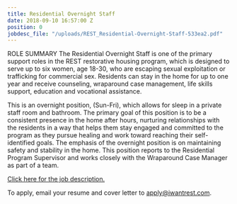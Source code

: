 ```yaml
---
title: Residential Overnight Staff
date: 2018-09-10 16:57:00 Z
position: 0
jobdesc_file: "/uploads/REST_Residential-Overnight-Staff-533ea2.pdf"
---
```


ROLE SUMMARY  The Residential Overnight Staff is one of the primary support roles in the REST restorative housing program, which is designed to serve up to six women, age 18-30, who are escaping sexual exploitation or trafficking for commercial sex. Residents can stay in the home for up to one year and receive counseling, wraparound case management, life skills support, education and vocational assistance. 

This is an overnight position, (Sun-Fri), which allows for sleep in a private staff room and bathroom. The primary goal of this position is to be a consistent presence in the home after hours, nurturing relationships with the residents in a way that helps them stay engaged and committed to the program as they pursue healing and work toward reaching their self-identified goals. The emphasis of the overnight position is on maintaining safety and stability in the home.  This position reports to the Residential Program Supervisor and works closely with the Wraparound Case Manager as part of a team.

[Click here for the job description.](/uploads/REST_Residential-Overnight-Staff-533ea2.pdf)

To apply, email your resume and cover letter to [apply@iwantrest.com](mailto:apply@iwantrest.com).
